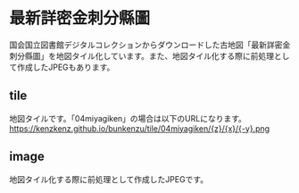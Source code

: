 # 最新詳密金刺分縣圖
国会国立図書館デジタルコレクションからダウンロードした古地図「最新詳密金刺分縣圖」を地図タイル化しています。また、地図タイル化する際に前処理として作成したJPEGもあります。
## tile
地図タイルです。「04miyagiken」の場合は以下のURLになります。
https://kenzkenz.github.io/bunkenzu/tile/04miyagiken/{z}/{x}/{-y}.png
## image
地図タイル化する際に前処理として作成したJPEGです。
